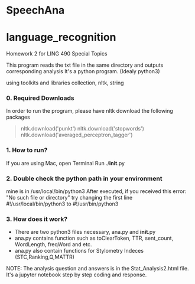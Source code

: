 # SpeechAna

# language_recognition

Homework 2 for LING 490 Special Topics

This program reads the txt file in the same directory and outputs corresponding analysis
It's a python program. (Idealy python3)

using toolkits and libraries collection, nltk, string
### 0. Required Downloads
In order to run the program, please have nltk download the following packages
> nltk.download('punkt')
> nltk.download('stopwords')
> nltk.download('averaged_perceptron_tagger')

### 1. How to run?
If you are using Mac, open Terminal
Run ./__init__.py

### 2. Double check the python path in your environment
mine is in /usr/local/bin/python3
After executed, if you received this error: "No such file or directory"
try changing the first line #!/usr/local/bin/python3 to #!/usr/bin/python3

### 3. How does it work?
-  There are two python3 files necessary, ana.py and __init__.py
- ana.py contains function such as toClearToken, TTR, sent_count, WordLength, freqWord and etc.
- ana.py also contain functions for Stylometry Indeces (STC,Ranking,Q,MATTR)


NOTE:
The analysis question and answers is in the Stat_Analysis2.html file. 
It's a jupyter notebook step by step coding and response. 
